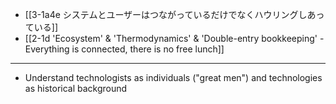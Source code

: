 - [[3-1a4e システムとユーザーはつながっているだけでなくハウリングしあっている]]
- [[2-1d 'Ecosystem' & 'Thermodynamics' & 'Double-entry bookkeeping' - Everything is connected, there is no free lunch]]
---
- Understand technologists as individuals ("great men") and technologies as historical background
